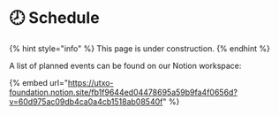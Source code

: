 # 🕗 Schedule

{% hint style="info" %}
This page is under construction.
{% endhint %}

A list of planned events can be found on our Notion workspace:

{% embed url="https://utxo-foundation.notion.site/fb1f9644ed04478695a59b9fa4f0656d?v=60d975ac09db4ca0a4cb1518ab08540f" %}
